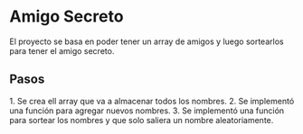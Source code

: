 <h1>Amigo Secreto</h1>
El proyecto se basa en poder tener un array de amigos y luego sortearlos para tener el amigo secreto.

<h2>Pasos</h2>
1. Se crea ell array que va a almacenar todos los nombres.
2. Se implementó una función para agregar nuevos nombres.
3. Se implementó una función para sortear los nombres y que solo saliera un nombre aleatoriamente.
